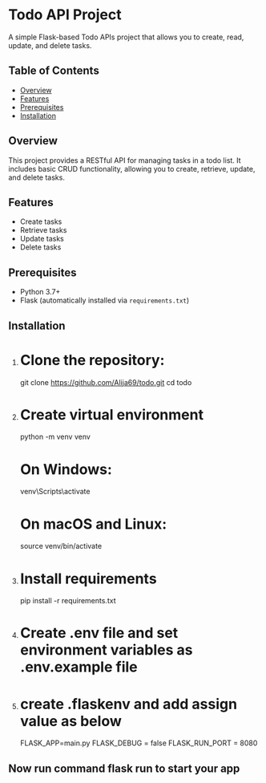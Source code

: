 # Todo API Project

A simple Flask-based Todo APIs project that allows you to create, read, update, and delete tasks.

## Table of Contents

- [Overview](#overview)
- [Features](#features)
- [Prerequisites](#prerequisites)
- [Installation](#installation)


## Overview
This project provides a RESTful API for managing tasks in a todo list. It includes basic CRUD functionality, allowing you to create, retrieve, update, and delete tasks. 

## Features
- Create tasks
- Retrieve tasks
- Update tasks
- Delete tasks

## Prerequisites
- Python 3.7+
- Flask (automatically installed via `requirements.txt`)

## Installation
1. # Clone the repository:
   git clone https://github.com/Alija69/todo.git
   cd todo

2. # Create virtual environment
     python -m venv venv
   # On Windows:
    venv\Scripts\activate
   # On macOS and Linux:
    source venv/bin/activate
   
3. # Install requirements
    pip install -r requirements.txt

4. # Create .env file and set environment variables as .env.example file
   
5. # create .flaskenv and add assign value as below
     FLASK_APP=main.py
     FLASK_DEBUG = false
     FLASK_RUN_PORT = 8080
   
## Now run command flask run to start your app
   


